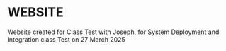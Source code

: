 # WEBSITE
Website created for Class Test with Joseph, for System Deployment and Integration class Test on 27 March 2025

